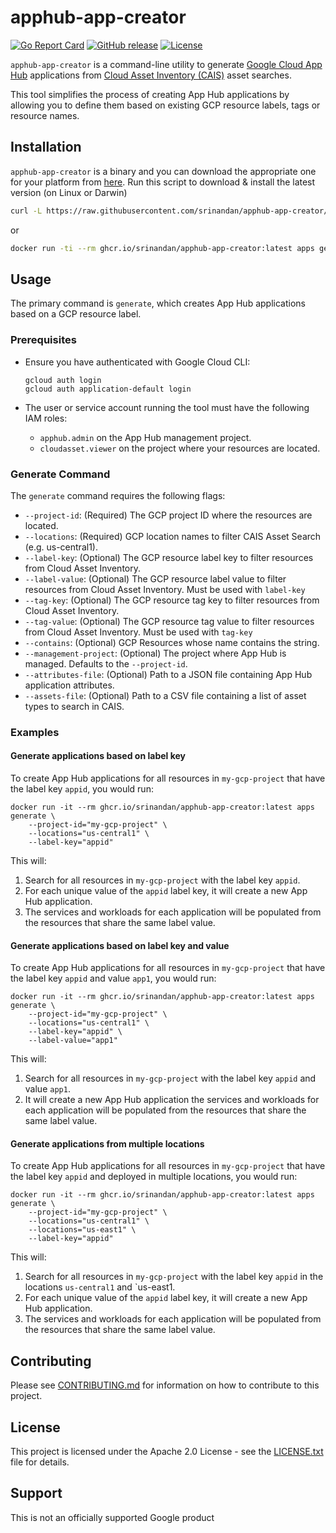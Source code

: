 # apphub-app-creator

[![Go Report Card](https://goreportcard.com/badge/github.com/srinandan/apphub-app-creator)](https://goreportcard.com/report/github.com/srinandan/apphub-app-creator)
[![GitHub release](https://img.shields.io/github/v/release/srinandan/apphub-app-creator)](https://github.com/srinandan/apphub-app-creator/releases)
[![License](https://img.shields.io/badge/License-Apache%202.0-blue.svg)](https://opensource.org/licenses/Apache-2.0)

`apphub-app-creator` is a command-line utility to generate [Google Cloud App Hub](https://cloud.google.com/app-hub/docs/overview) applications from [Cloud Asset Inventory (CAIS)](https://cloud.google.com/asset-inventory/docs/overview) asset searches.

This tool simplifies the process of creating App Hub applications by allowing you to define them based on existing GCP resource labels, tags or resource names.

## Installation

`apphub-app-creator` is a binary and you can download the appropriate one for your platform from [here](https://github.com/srinandan/apphub-app-creator/releases). Run this script to download & install the latest version (on Linux or Darwin)

```sh
curl -L https://raw.githubusercontent.com/srinandan/apphub-app-creator/main/downloadLatest.sh | sh -
```

or

```sh
docker run -ti --rm ghcr.io/srinandan/apphub-app-creator:latest apps generate --help
```

## Usage

The primary command is `generate`, which creates App Hub applications based on a GCP resource label.

### Prerequisites

* Ensure you have authenticated with Google Cloud CLI:

    ```shell
    gcloud auth login
    gcloud auth application-default login
    ```

* The user or service account running the tool must have the following IAM roles:
  * `apphub.admin` on the App Hub management project.
  * `cloudasset.viewer` on the project where your resources are located.

### Generate Command

The `generate` command requires the following flags:

* `--project-id`: (Required) The GCP project ID where the resources are located.
* `--locations`: (Required) GCP location names to filter CAIS Asset Search (e.g. us-central1).
* `--label-key`: (Optional) The GCP resource label key to filter resources from Cloud Asset Inventory.
* `--label-value`: (Optional) The GCP resource label value to filter resources from Cloud Asset Inventory. Must be used with `label-key`
* `--tag-key`: (Optional) The GCP resource tag key to filter resources from Cloud Asset Inventory.
* `--tag-value`: (Optional) The GCP resource tag value to filter resources from Cloud Asset Inventory. Must be used with `tag-key`
* `--contains`: (Optional) GCP Resources whose name contains the string.
* `--management-project`: (Optional) The project where App Hub is managed. Defaults to the `--project-id`.
* `--attributes-file`: (Optional) Path to a JSON file containing App Hub application attributes.
* `--assets-file`: (Optional) Path to a CSV file containing a list of asset types to search in CAIS.

### Examples

#### Generate applications based on label key

To create App Hub applications for all resources in `my-gcp-project` that have the label key `appid`, you would run:

```shell
docker run -it --rm ghcr.io/srinandan/apphub-app-creator:latest apps generate \
    --project-id="my-gcp-project" \
    --locations="us-central1" \
    --label-key="appid"
```

This will:

1. Search for all resources in `my-gcp-project` with the label key `appid`.
2. For each unique value of the `appid` label key, it will create a new App Hub application.
3. The services and workloads for each application will be populated from the resources that share the same label value.

#### Generate applications based on label key and value

To create App Hub applications for all resources in `my-gcp-project` that have the label key `appid` and value `app1`, you would run:

```shell
docker run -it --rm ghcr.io/srinandan/apphub-app-creator:latest apps generate \
    --project-id="my-gcp-project" \
    --locations="us-central1" \
    --label-key="appid" \
    --label-value="app1"
```

This will:

1. Search for all resources in `my-gcp-project` with the label key `appid` and value `app1`.
2. It will create a new App Hub application the services and workloads for each application will be populated from the resources that share the same label value.

#### Generate applications from multiple locations

To create App Hub applications for all resources in `my-gcp-project` that have the label key `appid` and deployed in multiple locations, you would run:

```shell
docker run -it --rm ghcr.io/srinandan/apphub-app-creator:latest apps generate \
    --project-id="my-gcp-project" \
    --locations="us-central1" \
    --locations="us-east1" \
    --label-key="appid"
```

This will:

1. Search for all resources in `my-gcp-project` with the label key `appid` in the locations `us-central1` and `us-east1.
2. For each unique value of the `appid` label key, it will create a new App Hub application.
3. The services and workloads for each application will be populated from the resources that share the same label value.

## Contributing

Please see [CONTRIBUTING.md](CONTRIBUTING.md) for information on how to contribute to this project.

## License

This project is licensed under the Apache 2.0 License - see the [LICENSE.txt](LICENSE.txt) file for details.

## Support

This is not an officially supported Google product
